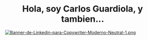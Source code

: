 <h1 align = "center">Hola, soy Carlos Guardiola, y tambien...</h1>

[![Banner-de-Linkedin-para-Copywriter-Moderno-Neutral-1.png](https://i.postimg.cc/6527WbtN/Banner-de-Linkedin-para-Copywriter-Moderno-Neutral-1.png)](https://postimg.cc/w7zxFV1W)

<!--
**XMICT/xmict** is a ✨ _special_ ✨ repository because its `README.md` (this file) appears on your GitHub profile.

Here are some ideas to get you started:

- 🔭 I’m currently working on ...
- 🌱 I’m currently learning ...
- 👯 I’m looking to collaborate on ...
- 🤔 I’m looking for help with ...
- 💬 Ask me about ...
- 📫 How to reach me: ...
- 😄 Pronouns: ...
- ⚡ Fun fact: ...
-->
